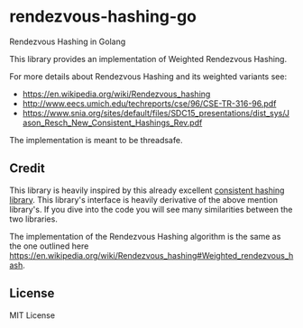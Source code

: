 # rendezvous-hashing-go
Rendezvous Hashing in Golang

This library provides an implementation of Weighted Rendezvous Hashing.

For more details about Rendezvous Hashing and its weighted variants see:
- https://en.wikipedia.org/wiki/Rendezvous_hashing
- http://www.eecs.umich.edu/techreports/cse/96/CSE-TR-316-96.pdf
- https://www.snia.org/sites/default/files/SDC15_presentations/dist_sys/Jason_Resch_New_Consistent_Hashings_Rev.pdf

The implementation is meant to be threadsafe.

## Credit
This library is heavily inspired by this already excellent [consistent hashing library](https://github.com/buraksezer/consistent). This library's interface is heavily derivative of the above mention library's. If you dive into the code you will see many similarities between the two libraries.

The implementation of the Rendezvous Hashing algorithm is the same as the one outlined here https://en.wikipedia.org/wiki/Rendezvous_hashing#Weighted_rendezvous_hash. 

## License
MIT License